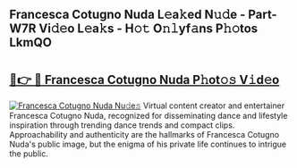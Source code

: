 ## Francesca Cotugno Nuda L𝚎a𝚔ed N𝚞𝚍e - Part-W7R Vi𝚍𝚎o L𝚎a𝚔s - H𝚘𝚝 O𝚗𝚕yf𝚊ns P𝚑𝚘tos LkmQO

# <h2><a href="http://kf0e5i.oniu.top/?m=Francesca+Cotugno+Nuda">🔗👉 🔴 Francesca Cotugno Nuda P𝚑ot𝚘𝚜 V𝚒d𝚎o</a></h2>

[![Francesca Cotugno Nuda Nu𝚍e𝚜](https://i.imgur.com/0qMVB7G.gif)](http://kf0e5i.oniu.top/?m=Francesca+Cotugno+Nuda)
Virtual content creator and entertainer Francesca Cotugno Nuda, recognized for disseminating dance and lifestyle inspiration through trending dance trends and compact clips. Approachability and authenticity are the hallmarks of Francesca Cotugno Nuda's public image, but the enigma of his private life continues to intrigue the public.  
